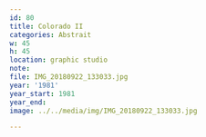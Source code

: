 ```yaml
---
id: 80
title: Colorado II
categories: Abstrait
w: 45
h: 45
location: graphic studio
note:
file: IMG_20180922_133033.jpg
year: '1981'
year_start: 1981
year_end:
image: ../../media/img/IMG_20180922_133033.jpg

---
```


